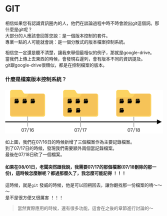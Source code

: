 # GIT

相信如果您有認識資訊圈內的人，他們在談論過程中時不時會說出git這個詞。那什麼是git呢？  
大部分的人應該會回答您說：是一個版本控制的套件。  
專業一點的人可能就會說：是一個分散式的版本檔案控制系統。

相信您一定還是聽不清楚，讓我來舉個最相似的例子，那就是google-drive。  
當我們上傳上去東西的時候，會發現右邊列，會有版本不同的資訊提及。  
git跟google-drive很類似，都是在控制檔案的版本。

### 什麼是檔案版本控制系統？

###  

![](../../.gitbook/assets/shi-mo-shi-dang-an-ban-ben-kong-zhi-.png)

如上圖，我們在07/16日的時候新增了三個檔案作為主要記錄檔案。  
到了07/17日的時候，發現我們需要額外兩個當記錄檔案。  
最後在07/18日砍了一個檔案。

#### 如果在08/01日，老闆突然跟我說，我需要07/17的那個檔案\(07/18刪除的那一份\)，這時候怎麼辦呢？都過那麼久了，我怎麼可能記得 ！！！

這時候，就是`git` 發威的時候，他是可以回朔回去，讓你翻找那一份檔案的唷～～～  
是不是很方便又很厲害 ！！！

> 當然實際應用的時候，還有很多功能，這會在之後的章節進行討論的～

  



